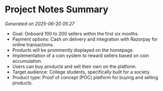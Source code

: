 # Project Notes Summary

*Generated on 2025-06-20 05:27*

- Goal: Onboard 100 to 200 sellers within the first six months.
- Payment options: Cash on delivery and integration with Razorpay for online transactions.
- Products will be prominently displayed on the homepage.
- Implementation of a coin system to reward sellers based on coin accumulation.
- Users can buy products and sell their own on the platform.
- Target audience: College students, specifically built for a society.
- Product type: Proof of concept (POC) platform for buying and selling products.